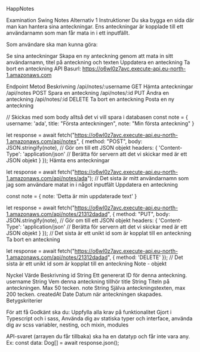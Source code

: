 HappNotes


Examination Swing Notes
Alternativ 1
Instruktioner
Du ska bygga en sida där man kan hantera sina anteckningar. Ens anteckningar är kopplade till ett användarnamn som man får mata in i ett inputfällt.

Som användare ska man kunna göra:

Se sina anteckningar
Skapa en ny anteckning genom att mata in sitt användarnamn, titel på anteckning och texten
Uppdatera en anteckning
Ta bort en anteckning
API
Basurl: https://o6wl0z7avc.execute-api.eu-north-1.amazonaws.com

Endpoint	Metod	Beskrivning
/api/notes/:username	GET	Hämta anteckningar
/api/notes	POST	Spara en anteckning
/api/notes/:id	PUT	Ändra en anteckning
/api/notes/:id	DELETE	Ta bort en anteckning
Posta en ny anteckning

// Skickas med som body alltså det vi vill spara i databasen
const note = {
  username: 'ada',
  title: "Första anteckningen",
  note: "Min första anteckning"
}

let response = await fetch("https://o6wl0z7avc.execute-api.eu-north-1.amazonaws.com/api/notes", {
  method: "POST",
  body: JSON.stringify(note), // Gör om till ett JSON objekt
  headers: {
    'Content-Type': 'application/json' // Berätta för servern att det vi skickar med är ett JSON objekt
  }
});
Hämta ens anteckningar

let response = await fetch("https://o6wl0z7avc.execute-api.eu-north-1.amazonaws.com/api/notes/ada"); // Det sista är mitt användarnamn som jag som användare matat in i något inputfält
Uppdatera en anteckning

const note = {
  note: 'Detta är min uppdaterade text'
}

let response = await fetch("https://o6wl0z7avc.execute-api.eu-north-1.amazonaws.com/api/notes/21312dadad", {
  method: "PUT",
  body: JSON.stringify(note), // Gör om till ett JSON objekt
  headers: {
    'Content-Type': 'application/json' // Berätta för servern att det vi skickar med är ett JSON objekt
  }
}); // Det sista är ett unikt id som är kopplat till en anteckning
Ta bort en anteckning

let response = await fetch("https://o6wl0z7avc.execute-api.eu-north-1.amazonaws.com/api/notes/21312dadad", {
  method: 'DELETE'
}); // Det sista är ett unikt id som är kopplat till en anteckning
Note - objekt

Nyckel	Värde	Beskrivning
id	String	Ett genererat ID för denna anteckning.
username	String	Vem denna anteckning tillhör
title	String	Titeln på anteckningen. Max 50 tecken.
note	String	Själva anteckningstexten, max 200 tecken.
createdAt	Date	Datum när anteckningen skapades.
Betygskriterier

För att få Godkänt ska du:
Uppfylla alla krav på funktionalitet Gjort i Typescript och i sass, Använda dig av statiska typer och interface, använda dig av scss variabler, nesting, och mixin, modules

API-svaret (arrayen du får tillbaka) ska ha en datatyp och får inte vara any. Ex: const data: Dog[] = await response.json();